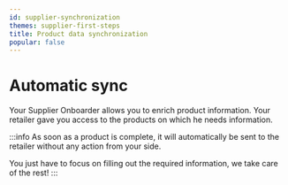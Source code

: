 ```yaml
---
id: supplier-synchronization
themes: supplier-first-steps
title: Product data synchronization
popular: false
---
```


# Automatic sync

Your Supplier Onboarder allows you to enrich product information. Your retailer gave you access to the products on which he needs information.

:::info
As soon as a product is complete, it will automatically be sent to the retailer without any action from your side.

You just have to focus on filling out the required information, we take care of the rest!
:::

